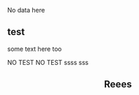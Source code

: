 No data here

## test


some text here too




NO TEST
NO TEST
ssss
sss

<div id="metatavu-custom-footer"><div align="center">
    <h2>Reees</h2>
</div></div>
